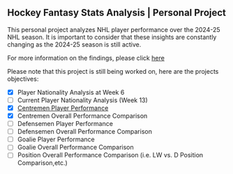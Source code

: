 ## Hockey Fantasy Stats Analysis | Personal Project

This personal project analyzes NHL player performance over the 2024-25 NHL season. It is important to consider that these insights are constantly changing as the 2024-25 season is still active.

For more information on the findings, please click [here](https://github.com/carsonbennett1/Hockey-Player-Analysis-Project/blob/main/FINDINGS.md)

Please note that this project is still being worked on, here are the projects objectives:
- [x] Player Nationality Analysis at Week 6
- [ ] Current Player Nationality Analysis (Week 13)
- [x] [Centremen Player Performance](https://github.com/carsonbennett1/Hockey-Player-Analysis-Project/blob/main/Centremen_Insights.md)
- [x] Centremen Overall Performance Comparison
- [ ] Defensemen Player Performance
- [ ] Defensemen Overall Performance Comparison
- [ ] Goalie Player Performance
- [ ] Goalie Overall Performance Comparison
- [ ] Position Overall Performance Comparison (i.e. LW vs. D Position Comparison,etc.)